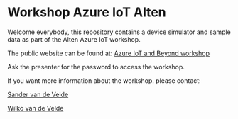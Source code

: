 # Workshop Azure IoT Alten
Welcome everybody, this repository contains a device simulator and sample data as part of the Alten Azure IoT workshop.

The public website can be found at:
[Azure IoT and Beyond workshop](https://nice-island-076433f03.2.azurestaticapps.net/)

Ask the presenter for the password to access the workshop.

If you want more information about the workshop. please contact:

[Sander van de Velde](https://www.linkedin.com/in/sandervandevelde/)

[Wilko van de Velde](https://www.linkedin.com/in/wilkovandevelde/)

